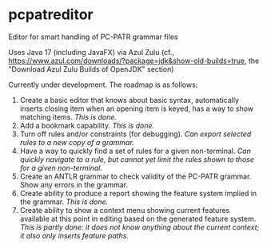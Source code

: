 # pcpatreditor
Editor for smart handling of PC-PATR grammar files

Uses Java 17 (including JavaFX) via Azul Zulu (cf., https://www.azul.com/downloads/?package=jdk&show-old-builds=true, the "Download Azul Zulu Builds of OpenJDK" section)

Currently under development.  The roadmap is as follows:

1. Create a basic editor that knows about basic syntax, automatically inserts closing item when an opening item is keyed, has a way to show matching items.  *This is done.*
1. Add a bookmark capability.  *This is done.*
1. Turn off rules and/or constraints (for debugging).  *Can export selected rules to a new copy of a grammar.*
1. Have a way to quickly find a set of rules for a given non-terminal.  *Can quickly navigate to a rule, but cannot yet limit the rules shown to those for a given non-terminal.*
2. Create an ANTLR grammar to check validity of the PC-PATR grammar.  Show any errors in the grammar.
3. Create ability to produce a report showing the feature system implied in the grammar. *This is done.*
1. Create ability to show a context menu showing current features available at this point in editing based on the generated feature system.  *This is partly done: it does not know anything about the current context; it also only inserts feature paths.*
